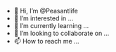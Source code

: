 - 👋 Hi, I’m @Peasantlife
- 👀 I’m interested in ...
- 🌱 I’m currently learning ...
- 💞️ I’m looking to collaborate on ...
- 📫 How to reach me ...

<!---
Peasantlife/Peasantlife is a ✨ special ✨ repository because its `README.md` (this file) appears on your GitHub profile.
You can click the Preview link to take a look at your changes.
--->
